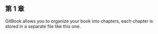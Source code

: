 ## 第 1 章

GitBook allows you to organize your book into chapters, each chapter is stored in a separate file like this one.

